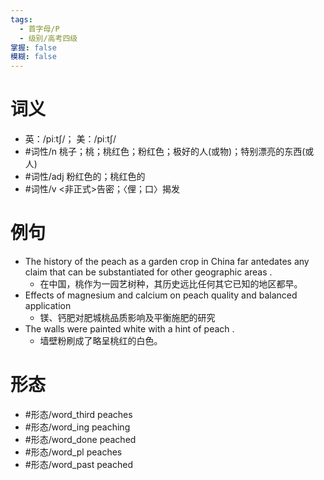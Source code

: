 ```yaml
---
tags:
  - 首字母/P
  - 级别/高考四级
掌握: false
模糊: false
---
```

# 词义
- 英：/piːtʃ/； 美：/piːtʃ/
- #词性/n  桃子；桃；桃红色；粉红色；极好的人(或物)；特别漂亮的东西(或人)
- #词性/adj  粉红色的；桃红色的
- #词性/v  <非正式>告密；〈俚；口〉揭发
# 例句
- The history of the peach as a garden crop in China far antedates any claim that can be substantiated for other geographic areas .
	- 在中国，桃作为一园艺树种，其历史远比任何其它已知的地区都早。
- Effects of magnesium and calcium on peach quality and balanced application
	- 镁、钙肥对肥城桃品质影响及平衡施肥的研究
- The walls were painted white with a hint of peach .
	- 墙壁粉刷成了略呈桃红的白色。
# 形态
- #形态/word_third peaches
- #形态/word_ing peaching
- #形态/word_done peached
- #形态/word_pl peaches
- #形态/word_past peached
